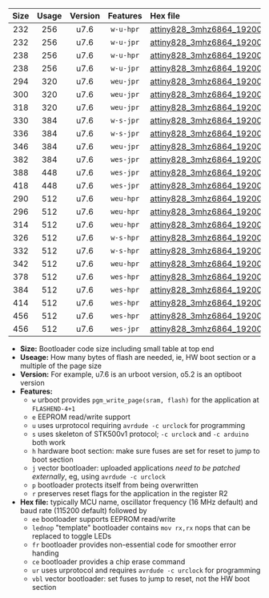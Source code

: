 |Size|Usage|Version|Features|Hex file|
|:-:|:-:|:-:|:-:|:--|
|232|256|u7.6|`w-u-hpr`|[attiny828_3mhz6864_19200bps_ur.hex](https://raw.githubusercontent.com/stefanrueger/urboot/main//attiny828_3mhz6864_19200bps_ur.hex)|
|232|256|u7.6|`w-u-jpr`|[attiny828_3mhz6864_19200bps_ur_vbl.hex](https://raw.githubusercontent.com/stefanrueger/urboot/main//attiny828_3mhz6864_19200bps_ur_vbl.hex)|
|238|256|u7.6|`w-u-hpr`|[attiny828_3mhz6864_19200bps_lednop_ur.hex](https://raw.githubusercontent.com/stefanrueger/urboot/main//attiny828_3mhz6864_19200bps_lednop_ur.hex)|
|238|256|u7.6|`w-u-jpr`|[attiny828_3mhz6864_19200bps_lednop_ur_vbl.hex](https://raw.githubusercontent.com/stefanrueger/urboot/main//attiny828_3mhz6864_19200bps_lednop_ur_vbl.hex)|
|294|320|u7.6|`weu-jpr`|[attiny828_3mhz6864_19200bps_ee_ur_vbl.hex](https://raw.githubusercontent.com/stefanrueger/urboot/main//attiny828_3mhz6864_19200bps_ee_ur_vbl.hex)|
|300|320|u7.6|`weu-jpr`|[attiny828_3mhz6864_19200bps_ee_lednop_ur_vbl.hex](https://raw.githubusercontent.com/stefanrueger/urboot/main//attiny828_3mhz6864_19200bps_ee_lednop_ur_vbl.hex)|
|318|320|u7.6|`weu-jpr`|[attiny828_3mhz6864_19200bps_ee_lednop_fr_ur_vbl.hex](https://raw.githubusercontent.com/stefanrueger/urboot/main//attiny828_3mhz6864_19200bps_ee_lednop_fr_ur_vbl.hex)|
|330|384|u7.6|`w-s-jpr`|[attiny828_3mhz6864_19200bps_vbl.hex](https://raw.githubusercontent.com/stefanrueger/urboot/main//attiny828_3mhz6864_19200bps_vbl.hex)|
|336|384|u7.6|`w-s-jpr`|[attiny828_3mhz6864_19200bps_lednop_vbl.hex](https://raw.githubusercontent.com/stefanrueger/urboot/main//attiny828_3mhz6864_19200bps_lednop_vbl.hex)|
|346|384|u7.6|`weu-jpr`|[attiny828_3mhz6864_19200bps_ee_lednop_fr_ce_ur_vbl.hex](https://raw.githubusercontent.com/stefanrueger/urboot/main//attiny828_3mhz6864_19200bps_ee_lednop_fr_ce_ur_vbl.hex)|
|382|384|u7.6|`wes-jpr`|[attiny828_3mhz6864_19200bps_ee_vbl.hex](https://raw.githubusercontent.com/stefanrueger/urboot/main//attiny828_3mhz6864_19200bps_ee_vbl.hex)|
|388|448|u7.6|`wes-jpr`|[attiny828_3mhz6864_19200bps_ee_lednop_vbl.hex](https://raw.githubusercontent.com/stefanrueger/urboot/main//attiny828_3mhz6864_19200bps_ee_lednop_vbl.hex)|
|418|448|u7.6|`wes-jpr`|[attiny828_3mhz6864_19200bps_ee_lednop_fr_vbl.hex](https://raw.githubusercontent.com/stefanrueger/urboot/main//attiny828_3mhz6864_19200bps_ee_lednop_fr_vbl.hex)|
|290|512|u7.6|`weu-hpr`|[attiny828_3mhz6864_19200bps_ee_ur.hex](https://raw.githubusercontent.com/stefanrueger/urboot/main//attiny828_3mhz6864_19200bps_ee_ur.hex)|
|296|512|u7.6|`weu-hpr`|[attiny828_3mhz6864_19200bps_ee_lednop_ur.hex](https://raw.githubusercontent.com/stefanrueger/urboot/main//attiny828_3mhz6864_19200bps_ee_lednop_ur.hex)|
|314|512|u7.6|`weu-hpr`|[attiny828_3mhz6864_19200bps_ee_lednop_fr_ur.hex](https://raw.githubusercontent.com/stefanrueger/urboot/main//attiny828_3mhz6864_19200bps_ee_lednop_fr_ur.hex)|
|326|512|u7.6|`w-s-hpr`|[attiny828_3mhz6864_19200bps.hex](https://raw.githubusercontent.com/stefanrueger/urboot/main//attiny828_3mhz6864_19200bps.hex)|
|332|512|u7.6|`w-s-hpr`|[attiny828_3mhz6864_19200bps_lednop.hex](https://raw.githubusercontent.com/stefanrueger/urboot/main//attiny828_3mhz6864_19200bps_lednop.hex)|
|342|512|u7.6|`weu-hpr`|[attiny828_3mhz6864_19200bps_ee_lednop_fr_ce_ur.hex](https://raw.githubusercontent.com/stefanrueger/urboot/main//attiny828_3mhz6864_19200bps_ee_lednop_fr_ce_ur.hex)|
|378|512|u7.6|`wes-hpr`|[attiny828_3mhz6864_19200bps_ee.hex](https://raw.githubusercontent.com/stefanrueger/urboot/main//attiny828_3mhz6864_19200bps_ee.hex)|
|384|512|u7.6|`wes-hpr`|[attiny828_3mhz6864_19200bps_ee_lednop.hex](https://raw.githubusercontent.com/stefanrueger/urboot/main//attiny828_3mhz6864_19200bps_ee_lednop.hex)|
|414|512|u7.6|`wes-hpr`|[attiny828_3mhz6864_19200bps_ee_lednop_fr.hex](https://raw.githubusercontent.com/stefanrueger/urboot/main//attiny828_3mhz6864_19200bps_ee_lednop_fr.hex)|
|456|512|u7.6|`wes-hpr`|[attiny828_3mhz6864_19200bps_ee_lednop_fr_ce.hex](https://raw.githubusercontent.com/stefanrueger/urboot/main//attiny828_3mhz6864_19200bps_ee_lednop_fr_ce.hex)|
|456|512|u7.6|`wes-jpr`|[attiny828_3mhz6864_19200bps_ee_lednop_fr_ce_vbl.hex](https://raw.githubusercontent.com/stefanrueger/urboot/main//attiny828_3mhz6864_19200bps_ee_lednop_fr_ce_vbl.hex)|

- **Size:** Bootloader code size including small table at top end
- **Useage:** How many bytes of flash are needed, ie, HW boot section or a multiple of the page size
- **Version:** For example, u7.6 is an urboot version, o5.2 is an optiboot version
- **Features:**
  + `w` urboot provides `pgm_write_page(sram, flash)` for the application at `FLASHEND-4+1`
  + `e` EEPROM read/write support
  + `u` uses urprotocol requiring `avrdude -c urclock` for programming
  + `s` uses skeleton of STK500v1 protocol; `-c urclock` and `-c arduino` both work
  + `h` hardware boot section: make sure fuses are set for reset to jump to boot section
  + `j` vector bootloader: uploaded applications *need to be patched externally*, eg, using `avrdude -c urclock`
  + `p` bootloader protects itself from being overwritten
  + `r` preserves reset flags for the application in the register R2
- **Hex file:** typically MCU name, oscillator frequency (16 MHz default) and baud rate (115200 default) followed by
  + `ee` bootloader supports EEPROM read/write
  + `lednop` "template" bootloader contains `mov rx,rx` nops that can be replaced to toggle LEDs
  + `fr` bootloader provides non-essential code for smoother error handing
  + `ce` bootloader provides a chip erase command
  + `ur` uses urprotocol and requires `avrdude -c urclock` for programming
  + `vbl` vector bootloader: set fuses to jump to reset, not the HW boot section
